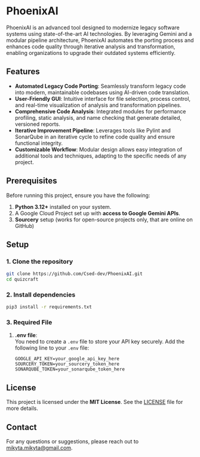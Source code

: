 # PhoenixAI

PhoenixAI is an advanced tool designed to modernize legacy software systems using state-of-the-art AI technologies. By leveraging Gemini and a modular pipeline architecture, PhoenixAI automates the porting process and enhances code quality through iterative analysis and transformation, enabling organizations to upgrade their outdated systems efficiently.

## Features

- **Automated Legacy Code Porting**: Seamlessly transform legacy code into modern, maintainable codebases using AI-driven code translation.
- **User-Friendly GUI**: Intuitive interface for file selection, process control, and real-time visualization of analysis and transformation pipelines.
- **Comprehensive Code Analysis**: Integrated modules for performance profiling, static analysis, and name checking that generate detailed, versioned reports.
- **Iterative Improvement Pipeline**: Leverages tools like Pylint and SonarQube in an iterative cycle to refine code quality and ensure functional integrity.
- **Customizable Workflow**: Modular design allows easy integration of additional tools and techniques, adapting to the specific needs of any project.


## Prerequisites

Before running this project, ensure you have the following:

1. **Python 3.12+** installed on your system.
2. A Google Cloud Project set up with **access to Google Gemini APIs**.
3. **Sourcery** setup  (works for open-source projects only, that are online on GitHub) 

## Setup

### 1. Clone the repository

```bash
git clone https://github.com/Csed-dev/PhoenixAI.git
cd quizcraft
```

### 2. Install dependencies

```bash
pip3 install -r requirements.txt
```

### 3. Required File

1. **.env file**:  
   You need to create a `.env` file to store your API key securely. Add the following line to your `.env` file:

   ```
   GOOGLE_API_KEY=your_google_api_key_here
   SOURCERY_TOKEN=your_sourcery_token_here
   SONARQUBE_TOKEN=your_sonarqube_token_here
   ```


## License

This project is licensed under the **MIT License**. See the [LICENSE](LICENSE) file for more details.

## Contact
For any questions or suggestions, please reach out to mikyta.mikyta@gmail.com.
